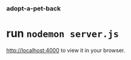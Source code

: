 ### adopt-a-pet-back

# run `nodemon server.js`

 [http://localhost:4000](http://localhost:4000) to view it in your browser.
